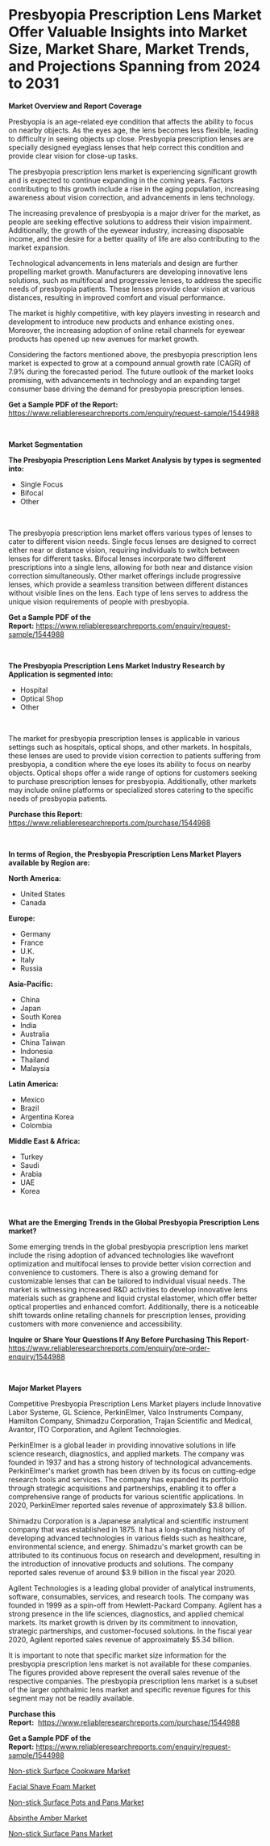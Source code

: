 <p><h1>Presbyopia Prescription Lens Market Offer Valuable Insights into Market Size, Market Share, Market Trends, and Projections Spanning from 2024 to 2031</h1></p><p><strong>Market Overview and Report Coverage</strong></p>
<p><p>Presbyopia is an age-related eye condition that affects the ability to focus on nearby objects. As the eyes age, the lens becomes less flexible, leading to difficulty in seeing objects up close. Presbyopia prescription lenses are specially designed eyeglass lenses that help correct this condition and provide clear vision for close-up tasks.</p><p>The presbyopia prescription lens market is experiencing significant growth and is expected to continue expanding in the coming years. Factors contributing to this growth include a rise in the aging population, increasing awareness about vision correction, and advancements in lens technology.</p><p>The increasing prevalence of presbyopia is a major driver for the market, as people are seeking effective solutions to address their vision impairment. Additionally, the growth of the eyewear industry, increasing disposable income, and the desire for a better quality of life are also contributing to the market expansion.</p><p>Technological advancements in lens materials and design are further propelling market growth. Manufacturers are developing innovative lens solutions, such as multifocal and progressive lenses, to address the specific needs of presbyopia patients. These lenses provide clear vision at various distances, resulting in improved comfort and visual performance.</p><p>The market is highly competitive, with key players investing in research and development to introduce new products and enhance existing ones. Moreover, the increasing adoption of online retail channels for eyewear products has opened up new avenues for market growth.</p><p>Considering the factors mentioned above, the presbyopia prescription lens market is expected to grow at a compound annual growth rate (CAGR) of 7.9% during the forecasted period. The future outlook of the market looks promising, with advancements in technology and an expanding target consumer base driving the demand for presbyopia prescription lenses.</p></p>
<p><strong>Get a Sample PDF of the Report:</strong> <a href="https://www.reliableresearchreports.com/enquiry/request-sample/1544988">https://www.reliableresearchreports.com/enquiry/request-sample/1544988</a></p>
<p>&nbsp;</p>
<p><strong>Market Segmentation</strong></p>
<p><strong>The Presbyopia Prescription Lens Market Analysis by types is segmented into:</strong></p>
<p><ul><li>Single Focus</li><li>Bifocal</li><li>Other</li></ul></p>
<p>&nbsp;</p>
<p><p>The presbyopia prescription lens market offers various types of lenses to cater to different vision needs. Single focus lenses are designed to correct either near or distance vision, requiring individuals to switch between lenses for different tasks. Bifocal lenses incorporate two different prescriptions into a single lens, allowing for both near and distance vision correction simultaneously. Other market offerings include progressive lenses, which provide a seamless transition between different distances without visible lines on the lens. Each type of lens serves to address the unique vision requirements of people with presbyopia.</p></p>
<p><strong>Get a Sample PDF of the Report:</strong>&nbsp;<a href="https://www.reliableresearchreports.com/enquiry/request-sample/1544988">https://www.reliableresearchreports.com/enquiry/request-sample/1544988</a></p>
<p>&nbsp;</p>
<p><strong>The Presbyopia Prescription Lens Market Industry Research by Application is segmented into:</strong></p>
<p><ul><li>Hospital</li><li>Optical Shop</li><li>Other</li></ul></p>
<p>&nbsp;</p>
<p><p>The market for presbyopia prescription lenses is applicable in various settings such as hospitals, optical shops, and other markets. In hospitals, these lenses are used to provide vision correction to patients suffering from presbyopia, a condition where the eye loses its ability to focus on nearby objects. Optical shops offer a wide range of options for customers seeking to purchase prescription lenses for presbyopia. Additionally, other markets may include online platforms or specialized stores catering to the specific needs of presbyopia patients.</p></p>
<p><strong>Purchase this Report:</strong>&nbsp; <a href="https://www.reliableresearchreports.com/purchase/1544988">https://www.reliableresearchreports.com/purchase/1544988</a></p>
<p>&nbsp;</p>
<p><strong>In terms of Region, the Presbyopia Prescription Lens Market Players available by Region are:</strong></p>
<p>
    <p> <strong> North America: </strong>
        <ul>
            <li>United States</li>
            <li>Canada</li>
        </ul>
        </p> 
    <p> <strong> Europe: </strong>
        <ul>
            <li>Germany</li>
            <li>France</li>
            <li>U.K.</li>
            <li>Italy</li>
            <li>Russia</li>
        </ul>
        </p> 
    <p> <strong> Asia-Pacific: </strong>
        <ul>
            <li>China</li>
            <li>Japan</li>
            <li>South Korea</li>
            <li>India</li>
            <li>Australia</li>
            <li>China Taiwan</li>
            <li>Indonesia</li>
            <li>Thailand</li>
            <li>Malaysia</li>
        </ul>
        </p> 
    <p> <strong> Latin America: </strong>
        <ul>
            <li>Mexico</li>
            <li>Brazil</li>
            <li>Argentina Korea</li>
            <li>Colombia</li>
        </ul>
        </p> 
    <p> <strong> Middle East & Africa: </strong>
        <ul>
            <li>Turkey</li>
            <li>Saudi</li>
            <li>Arabia</li>
            <li>UAE</li>
            <li>Korea</li>
        </ul>
    </p>
    </p>
<p>&nbsp;</p>
<p><strong>What are the Emerging Trends in the Global Presbyopia Prescription Lens market?</strong></p>
<p><p>Some emerging trends in the global presbyopia prescription lens market include the rising adoption of advanced technologies like wavefront optimization and multifocal lenses to provide better vision correction and convenience to customers. There is also a growing demand for customizable lenses that can be tailored to individual visual needs. The market is witnessing increased R&D activities to develop innovative lens materials such as graphene and liquid crystal elastomer, which offer better optical properties and enhanced comfort. Additionally, there is a noticeable shift towards online retailing channels for prescription lenses, providing customers with more convenience and accessibility.</p></p>
<p><strong>Inquire or Share Your Questions If Any Before Purchasing This Report</strong>- <a href="https://www.reliableresearchreports.com/enquiry/pre-order-enquiry/1544988">https://www.reliableresearchreports.com/enquiry/pre-order-enquiry/1544988</a></p>
<p>&nbsp;</p>
<p><strong>Major Market Players</strong></p>
<p><p>Competitive Presbyopia Prescription Lens Market players include Innovative Labor Systeme, GL Science, PerkinElmer, Valco Instruments Company, Hamilton Company, Shimadzu Corporation, Trajan Scientific and Medical, Avantor, ITO Corporation, and Agilent Technologies.</p><p>PerkinElmer is a global leader in providing innovative solutions in life science research, diagnostics, and applied markets. The company was founded in 1937 and has a strong history of technological advancements. PerkinElmer's market growth has been driven by its focus on cutting-edge research tools and services. The company has expanded its portfolio through strategic acquisitions and partnerships, enabling it to offer a comprehensive range of products for various scientific applications. In 2020, PerkinElmer reported sales revenue of approximately $3.8 billion.</p><p>Shimadzu Corporation is a Japanese analytical and scientific instrument company that was established in 1875. It has a long-standing history of developing advanced technologies in various fields such as healthcare, environmental science, and energy. Shimadzu's market growth can be attributed to its continuous focus on research and development, resulting in the introduction of innovative products and solutions. The company reported sales revenue of around $3.9 billion in the fiscal year 2020.</p><p>Agilent Technologies is a leading global provider of analytical instruments, software, consumables, services, and research tools. The company was founded in 1999 as a spin-off from Hewlett-Packard Company. Agilent has a strong presence in the life sciences, diagnostics, and applied chemical markets. Its market growth is driven by its commitment to innovation, strategic partnerships, and customer-focused solutions. In the fiscal year 2020, Agilent reported sales revenue of approximately $5.34 billion.</p><p>It is important to note that specific market size information for the presbyopia prescription lens market is not available for these companies. The figures provided above represent the overall sales revenue of the respective companies. The presbyopia prescription lens market is a subset of the larger ophthalmic lens market and specific revenue figures for this segment may not be readily available.</p></p>
<p><strong>Purchase this Report:</strong>&nbsp;&nbsp;<a href="https://www.reliableresearchreports.com/purchase/1544988">https://www.reliableresearchreports.com/purchase/1544988</a></p>
<p></p>
<p><strong>Get a Sample PDF of the Report:</strong>&nbsp;<a href="https://www.reliableresearchreports.com/enquiry/request-sample/1544988">https://www.reliableresearchreports.com/enquiry/request-sample/1544988</a></p>
<p><p><a href="https://github.com/pizolina/Market-Research-Report-List-2/blob/main/non-stick-surface-cookware-market.md">Non-stick Surface Cookware Market</a></p><p><a href="https://github.com/mabutironaldo/Market-Research-Report-List-2/blob/main/facial-shave-foam-market.md">Facial Shave Foam Market</a></p><p><a href="https://github.com/sofayahoo2023/Market-Research-Report-List-2/blob/main/non-stick-surface-pots-and-pans-market.md">Non-stick Surface Pots and Pans Market</a></p><p><a href="https://github.com/vimar16th/Market-Research-Report-List-2/blob/main/absinthe-amber-market.md">Absinthe Amber Market</a></p><p><a href="https://github.com/lbird53714/Market-Research-Report-List-2/blob/main/non-stick-surface-pans-market.md">Non-stick Surface Pans Market</a></p></p>